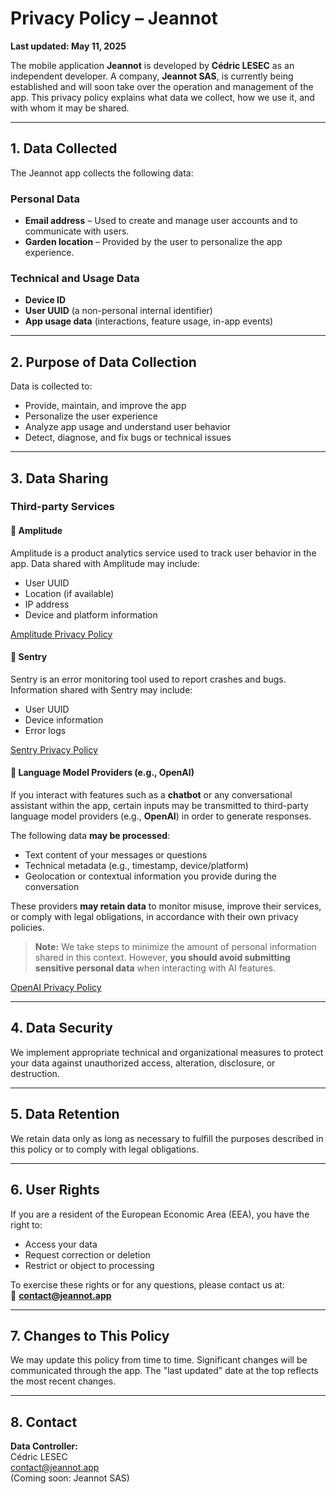 # Privacy Policy – Jeannot

**Last updated: May 11, 2025**

The mobile application **Jeannot** is developed by **Cédric LESEC** as an independent developer. A company, **Jeannot SAS**, is currently being established and will soon take over the operation and management of the app. This privacy policy explains what data we collect, how we use it, and with whom it may be shared.

---

## 1. Data Collected

The Jeannot app collects the following data:

### Personal Data
- **Email address** – Used to create and manage user accounts and to communicate with users.
- **Garden location** – Provided by the user to personalize the app experience.

### Technical and Usage Data
- **Device ID**
- **User UUID** (a non-personal internal identifier)
- **App usage data** (interactions, feature usage, in-app events)

---

## 2. Purpose of Data Collection

Data is collected to:

- Provide, maintain, and improve the app  
- Personalize the user experience  
- Analyze app usage and understand user behavior  
- Detect, diagnose, and fix bugs or technical issues  

---

## 3. Data Sharing

### Third-party Services

#### 🔹 Amplitude

Amplitude is a product analytics service used to track user behavior in the app. Data shared with Amplitude may include:

- User UUID  
- Location (if available)  
- IP address  
- Device and platform information  

[Amplitude Privacy Policy](https://amplitude.com/privacy)

#### 🔹 Sentry

Sentry is an error monitoring tool used to report crashes and bugs. Information shared with Sentry may include:

- User UUID  
- Device information  
- Error logs  

[Sentry Privacy Policy](https://sentry.io/privacy/)

#### 🔹 Language Model Providers (e.g., OpenAI)

If you interact with features such as a **chatbot** or any conversational assistant within the app, certain inputs may be transmitted to third-party language model providers (e.g., **OpenAI**) in order to generate responses.

The following data **may be processed**:

- Text content of your messages or questions  
- Technical metadata (e.g., timestamp, device/platform)  
- Geolocation or contextual information you provide during the conversation  

These providers **may retain data** to monitor misuse, improve their services, or comply with legal obligations, in accordance with their own privacy policies.

> **Note:** We take steps to minimize the amount of personal information shared in this context. However, **you should avoid submitting sensitive personal data** when interacting with AI features.

[OpenAI Privacy Policy](https://openai.com/privacy)

---

## 4. Data Security

We implement appropriate technical and organizational measures to protect your data against unauthorized access, alteration, disclosure, or destruction.

---

## 5. Data Retention

We retain data only as long as necessary to fulfill the purposes described in this policy or to comply with legal obligations.

---

## 6. User Rights

If you are a resident of the European Economic Area (EEA), you have the right to:

- Access your data  
- Request correction or deletion  
- Restrict or object to processing  

To exercise these rights or for any questions, please contact us at:  
📧 **contact@jeannot.app**

---

## 7. Changes to This Policy

We may update this policy from time to time. Significant changes will be communicated through the app. The "last updated" date at the top reflects the most recent changes.

---

## 8. Contact

**Data Controller:**  
Cédric LESEC  
contact@jeannot.app  
(Coming soon: Jeannot SAS)
